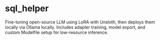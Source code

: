 # sql_helper
Fine-tuning open-source LLM using LoRA with Unsloth, then deploys them locally via Ollama locally. Includes adapter training, model export, and custom Modelfile setup for low-resource inference.
